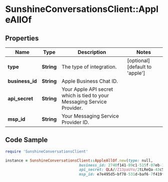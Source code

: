 # SunshineConversationsClient::AppleAllOf

## Properties

Name | Type | Description | Notes
------------ | ------------- | ------------- | -------------
**type** | **String** | The type of integration. | [optional] [default to &#39;apple&#39;]
**business_id** | **String** | Apple Business Chat ID. | 
**api_secret** | **String** | Your Apple API secret which is tied to your Messaging Service Provider. | 
**msp_id** | **String** | Your Messaging Service Provider ID. | 

## Code Sample

```ruby
require 'SunshineConversationsClient'

instance = SunshineConversationsClient::AppleAllOf.new(type: null,
                                 business_id: 2740f141-89c1-515f-07eb-1128dd73491,
                                 api_secret: QLA//Z13paUYo/2tLReQa-43c5JEAASujGamiY/QTvs&#x3D;,
                                 msp_id: e7e495d5-bf78-531d-baf6-7f419f7fb592)
```


